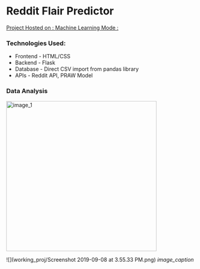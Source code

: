 # Reddit Flair Predictor

[Project Hosted on : ](https://precog-final-manthan.herokuapp.com/)
[Machine Learning Mode : ](https://drive.google.com/file/d/1C_sxTrOCIoiqIPBieokMOYtD-JxmJCgE/view?usp=sharing)


### Technologies Used:
* Frontend - HTML/CSS
* Backend - Flask
* Database - Direct CSV import from pandas library
* APIs - Reddit API, PRAW Model 


### Data Analysis

<img alt="image_1" src="working_proj/Screenshot 2019-09-08 at 3.55.33 PM.png" width="400px">

![](working_proj/Screenshot 2019-09-08 at 3.55.33 PM.png)
*image_caption*


